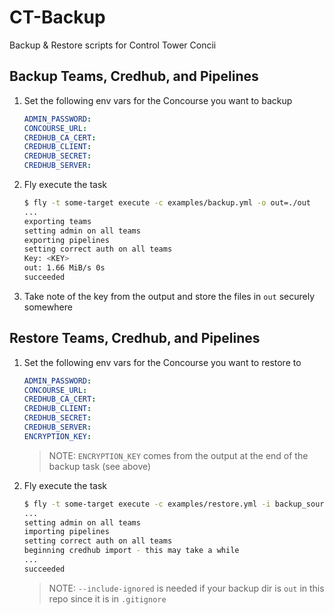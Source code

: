# CT-Backup

Backup & Restore scripts for Control Tower Concii

## Backup Teams, Credhub, and Pipelines

1. Set the following env vars for the Concourse you want to backup

    ```yaml
    ADMIN_PASSWORD:
    CONCOURSE_URL:
    CREDHUB_CA_CERT:
    CREDHUB_CLIENT:
    CREDHUB_SECRET:
    CREDHUB_SERVER:
    ```

1. Fly execute the task

    ```sh
    $ fly -t some-target execute -c examples/backup.yml -o out=./out
    ...
    exporting teams
    setting admin on all teams
    exporting pipelines
    setting correct auth on all teams
    Key: <KEY>
    out: 1.66 MiB/s 0s
    succeeded
    ```

1. Take note of the key from the output and store the files in `out` securely somewhere

## Restore Teams, Credhub, and Pipelines

1. Set the following env vars for the Concourse you want to restore to

    ```yaml
    ADMIN_PASSWORD:
    CONCOURSE_URL:
    CREDHUB_CA_CERT:
    CREDHUB_CLIENT:
    CREDHUB_SECRET:
    CREDHUB_SERVER:
    ENCRYPTION_KEY:
    ```

    > NOTE: `ENCRYPTION_KEY` comes from the output at the end of the backup task (see above)

1. Fly execute the task

    ```sh
    $ fly -t some-target execute -c examples/restore.yml -i backup_source=<path/to/backup/output/dir> --include-ignored
    ...
    setting admin on all teams
    importing pipelines
    setting correct auth on all teams
    beginning credhub import - this may take a while
    ...
    succeeded
    ```

    > NOTE: `--include-ignored` is needed if your backup dir is `out` in this repo since it is in `.gitignore`

